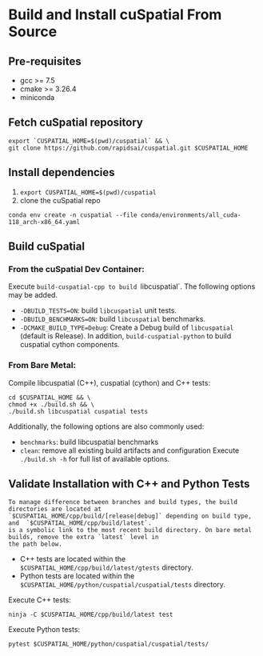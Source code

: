 # Build and Install cuSpatial From Source

## Pre-requisites

- gcc >= 7.5
- cmake >= 3.26.4
- miniconda

## Fetch cuSpatial repository

```shell
export `CUSPATIAL_HOME=$(pwd)/cuspatial` && \
git clone https://github.com/rapidsai/cuspatial.git $CUSPATIAL_HOME
```
## Install dependencies

1. `export CUSPATIAL_HOME=$(pwd)/cuspatial`
2. clone the cuSpatial repo

```shell
conda env create -n cuspatial --file conda/environments/all_cuda-118_arch-x86_64.yaml
```

## Build cuSpatial

### From the cuSpatial Dev Container:

Execute `build-cuspatial-cpp to build `libcuspatial`. The following options may be added.
 - `-DBUILD_TESTS=ON`: build `libcuspatial` unit tests.
 - `-DBUILD_BENCHMARKS=ON`: build `libcuspatial` benchmarks.
 - `-DCMAKE_BUILD_TYPE=Debug`: Create a Debug build of `libcuspatial` (default is Release).
In addition, `build-cuspatial-python` to build cuspatial cython components.

### From Bare Metal:

Compile libcuspatial (C++), cuspatial (cython) and C++ tests:
```shell
cd $CUSPATIAL_HOME && \
chmod +x ./build.sh && \
./build.sh libcuspatial cuspatial tests
```
Additionally, the following options are also commonly used:
- `benchmarks`: build libcuspatial benchmarks
- `clean`: remove all existing build artifacts and configuration
Execute `./build.sh -h` for full list of available options.

## Validate Installation with C++ and Python Tests

```{note}
To manage difference between branches and build types, the build directories are located at
`$CUSPATIAL_HOME/cpp/build/[release|debug]` depending on build type, and  `$CUSPATIAL_HOME/cpp/build/latest`.
is a symbolic link to the most recent build directory. On bare metal builds, remove the extra `latest` level in
the path below.
```

- C++ tests are located within the `$CUSPATIAL_HOME/cpp/build/latest/gtests` directory.
- Python tests are located within the `$CUSPATIAL_HOME/python/cuspatial/cuspatial/tests` directory.

Execute C++ tests:
```shell
ninja -C $CUSPATIAL_HOME/cpp/build/latest test
```

Execute Python tests:
```shell
pytest $CUSPATIAL_HOME/python/cuspatial/cuspatial/tests/
```
